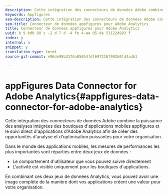 ```yaml
---
description: Cette intégration des connecteurs de données Adobe combine la puissance des analyses intégrées des boutiques d'applications mobiles appfigures et le suivi direct d'applications d'Adobe Analytics afin de créer des opportunités d'analyse et d'optimisation puissantes pour votre organisation.
keywords: Appfigures
seo-description: Cette intégration des connecteurs de données Adobe combine la puissance des analyses intégrées des boutiques d'applications mobiles appfigures et le suivi direct d'applications d'Adobe Analytics afin de créer des opportunités d'analyse et d'optimisation puissantes pour votre organisation.
seo-title: Connecteur de données appfigures pour Adobe Analytics
title: Connecteur de données appfigures pour Adobe Analytics
uuid: b 9 bdb 88 c -2 d 7 d -4 fe 4-aa 05-da 531224993 f
index: y
internal: n
snippet: y
translation-type: tm+mt
source-git-commit: e96de98b3176a05654fdf697210f992b0fd4adb1

---
```



# appFigures Data Connector for Adobe Analytics{#appfigures-data-connector-for-adobe-analytics}

Cette intégration des connecteurs de données Adobe combine la puissance des analyses intégrées des boutiques d'applications mobiles appfigures et le suivi direct d'applications d'Adobe Analytics afin de créer des opportunités d'analyse et d'optimisation puissantes pour votre organisation.

Dans le monde des applications mobiles, les mesures de performances les plus importantes sont réparties entre deux jeux de données :

* Le comportement d'utilisateur que vous pouvez suivre directement
* L'activité est visible uniquement pour les boutiques d'applications.

En combinant ces deux jeux de données Analytics, vous pouvez avoir une image complète de la manière dont vos applications créent une valeur pour votre organisation.
